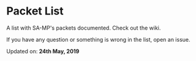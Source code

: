 # Packet List

A list with SA-MP's packets documented. Check out the wiki.

If you have any question or something is wrong in the list, open an issue.

Updated on: **24th May, 2019**
